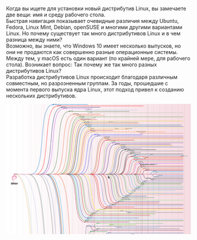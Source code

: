 Когда вы ищете для установки новый дистрибутив Linux, вы замечаете две вещи: имя и среду рабочего стола.  
Быстрая навигация показывает очевидные различия между Ubuntu, Fedora, Linux Mint, Debian, openSUSE и многими другими вариантами Linux. Но почему существует так много дистрибутивов Linux и в чем разница между ними?  
Возможно, вы знаете, что Windows 10 имеет несколько выпусков, но они не продаются как совершенно разные операционные системы. Между тем, у macOS есть один вариант (по крайней мере, для рабочего стола). Возникает вопрос: Так почему же так много разных дистрибутивов Linux?  
Разработка дистрибутивов Linux происходит благодаря различным совместным, но разрозненным группам. За годы, прошедшие с момента первого выпуска ядра Linux, этот подход привел к созданию нескольких дистрибутивов.


![image.png](./images/o-distributivakh_1.png)

